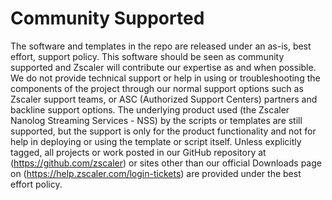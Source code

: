 # Community Supported

The software and templates in the repo are released under an as-is, best effort,
support policy. This software should be seen as community supported and Zscaler will contribute our expertise as and when possible. We do not
provide technical support or help in using or troubleshooting the components of
the project through our normal support options such as Zscaler support teams,
or ASC (Authorized Support Centers) partners and backline support
options. The underlying product used (the Zscaler Nanolog Streaming Services - NSS) by the scripts or
templates are still supported, but the support is only for the product
functionality and not for help in deploying or using the template or script
itself. Unless explicitly tagged, all projects or work posted in our GitHub
repository at (<https://github.com/zscaler>) or sites other
than our official Downloads page on (<https://help.zscaler.com/login-tickets>)
are provided under the best effort policy.

